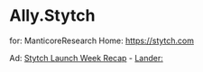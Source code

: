 # Ally.Stytch
for: ManticoreResearch
Home: https://stytch.com

Ad: [Stytch Launch Week Recap](https://youtu.be/08O_CROfDMg) - [Lander:](https://stytch.com/?utm_source=google&utm_medium=paid_search&utm_campaign=22308761484&adgroup=176258269579&utm_term=&utm_content=&creative=737282570627&device=c&matchtype=&location=9025099&gad_source=2&gclid=Cj0KCQjwhMq-BhCFARIsAGvo0KdCKfykZVufkreA4dLtTKaTbwKuy47_WT-FMne4CfbLN8eLz2eWpjEaAmidEALw_wcB)
